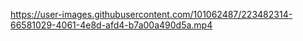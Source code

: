 

https://user-images.githubusercontent.com/101062487/223482314-66581029-4061-4e8d-afd4-b7a00a490d5a.mp4


